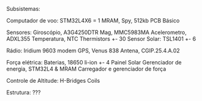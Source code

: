 Subsistemas:

Computador de voo:
STM32L4X6	= 1
MRAM, Spy, 512kb
PCB Básico

Sensores:
Giroscópio, A3G4250DTR
Mag, MMC5983MA
Acelerometro, ADXL355
Temperatura, NTC Thermistors +- 30
Sensor Solar: TSL1401 +- 6

Rádio:
Iridium 9603 modem
GPS, Venus 838
Antena, CGIP.25.4.A.02

Força elétrica:
Baterias, 18650 li-ion +- 4
Painel Solar
Gerenciador de energia, STM32L4 & MRAM
Carregador e gerenciador de força

Controle de Altitude:
H-Bridges
Coils

Estrutura:
???
